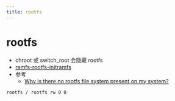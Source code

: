 ```yaml
---
title: rootfs
---
```


# rootfs

- chroot 或 switch_root 会隐藏 rootfs
- [ramfs-rootfs-initramfs](https://www.kernel.org/doc/Documentation/filesystems/ramfs-rootfs-initramfs.txt)
- 参考
  - [Why is there no rootfs file system present on my system?](https://unix.stackexchange.com/a/455136/47774)

```
rootfs / rootfs rw 0 0
```
